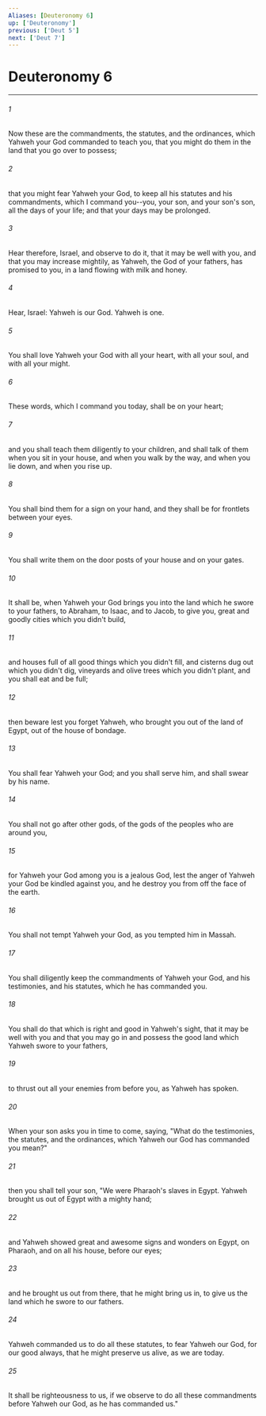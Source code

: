 ```yaml
---
Aliases: [Deuteronomy 6]
up: ['Deuteronomy']
previous: ['Deut 5']
next: ['Deut 7']
---
```

# Deuteronomy 6
***





###### 1 

Now these are the commandments, the statutes, and the ordinances, which Yahweh your God commanded to teach you, that you might do them in the land that you go over to possess; 



###### 2 

that you might fear Yahweh your God, to keep all his statutes and his commandments, which I command you--you, your son, and your son's son, all the days of your life; and that your days may be prolonged. 



###### 3 

Hear therefore, Israel, and observe to do it, that it may be well with you, and that you may increase mightily, as Yahweh, the God of your fathers, has promised to you, in a land flowing with milk and honey. 



###### 4 

Hear, Israel: Yahweh is our God. Yahweh is one. 



###### 5 

You shall love Yahweh your God with all your heart, with all your soul, and with all your might. 



###### 6 

These words, which I command you today, shall be on your heart; 



###### 7 

and you shall teach them diligently to your children, and shall talk of them when you sit in your house, and when you walk by the way, and when you lie down, and when you rise up. 



###### 8 

You shall bind them for a sign on your hand, and they shall be for frontlets between your eyes. 



###### 9 

You shall write them on the door posts of your house and on your gates. 



###### 10 

It shall be, when Yahweh your God brings you into the land which he swore to your fathers, to Abraham, to Isaac, and to Jacob, to give you, great and goodly cities which you didn't build, 



###### 11 

and houses full of all good things which you didn't fill, and cisterns dug out which you didn't dig, vineyards and olive trees which you didn't plant, and you shall eat and be full; 



###### 12 

then beware lest you forget Yahweh, who brought you out of the land of Egypt, out of the house of bondage. 



###### 13 

You shall fear Yahweh your God; and you shall serve him, and shall swear by his name. 



###### 14 

You shall not go after other gods, of the gods of the peoples who are around you, 



###### 15 

for Yahweh your God among you is a jealous God, lest the anger of Yahweh your God be kindled against you, and he destroy you from off the face of the earth. 



###### 16 

You shall not tempt Yahweh your God, as you tempted him in Massah. 



###### 17 

You shall diligently keep the commandments of Yahweh your God, and his testimonies, and his statutes, which he has commanded you. 



###### 18 

You shall do that which is right and good in Yahweh's sight, that it may be well with you and that you may go in and possess the good land which Yahweh swore to your fathers, 



###### 19 

to thrust out all your enemies from before you, as Yahweh has spoken. 



###### 20 

When your son asks you in time to come, saying, "What do the testimonies, the statutes, and the ordinances, which Yahweh our God has commanded you mean?" 



###### 21 

then you shall tell your son, "We were Pharaoh's slaves in Egypt. Yahweh brought us out of Egypt with a mighty hand; 



###### 22 

and Yahweh showed great and awesome signs and wonders on Egypt, on Pharaoh, and on all his house, before our eyes; 



###### 23 

and he brought us out from there, that he might bring us in, to give us the land which he swore to our fathers. 



###### 24 

Yahweh commanded us to do all these statutes, to fear Yahweh our God, for our good always, that he might preserve us alive, as we are today. 



###### 25 

It shall be righteousness to us, if we observe to do all these commandments before Yahweh our God, as he has commanded us."
